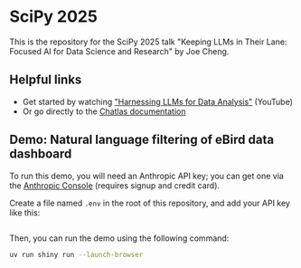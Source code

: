 # SciPy 2025

This is the repository for the SciPy 2025 talk "Keeping LLMs in Their Lane: Focused AI for Data Science and Research" by Joe Cheng.

## Helpful links

* Get started by watching ["Harnessing LLMs for Data Analysis"](https://www.youtube.com/watch?v=owDd1CJ17uQ) (YouTube)
* Or go directly to the [Chatlas documentation](https://posit-dev.github.io/chatlas/)

## Demo: Natural language filtering of eBird data dashboard

To run this demo, you will need an Anthropic API key; you can get one via the [Anthropic Console](https://console.anthropic.com/) (requires signup and credit card).

Create a file named `.env` in the root of this repository, and add your API key like this:

```ANTHROPIC_API_KEY=your_api_key_here
```

Then, you can run the demo using the following command:

```bash
uv run shiny run --launch-browser
```
